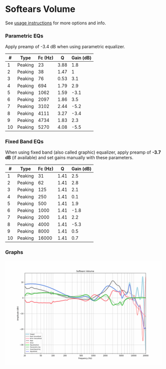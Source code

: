 # Softears Volume
See [usage instructions](https://github.com/jaakkopasanen/AutoEq#usage) for more options and info.

### Parametric EQs
Apply preamp of -3.4 dB when using parametric equalizer.

|   # | Type    |   Fc (Hz) |    Q |   Gain (dB) |
|-----|---------|-----------|------|-------------|
|   1 | Peaking |        23 | 3.88 |         1.8 |
|   2 | Peaking |        38 | 1.47 |         1   |
|   3 | Peaking |        76 | 0.53 |         3.1 |
|   4 | Peaking |       694 | 1.79 |         2.9 |
|   5 | Peaking |      1062 | 1.59 |        -3.1 |
|   6 | Peaking |      2097 | 1.86 |         3.5 |
|   7 | Peaking |      3102 | 2.44 |        -5.2 |
|   8 | Peaking |      4111 | 3.27 |        -3.4 |
|   9 | Peaking |      4734 | 1.83 |         2.3 |
|  10 | Peaking |      5270 | 4.08 |        -5.5 |

### Fixed Band EQs
When using fixed band (also called graphic) equalizer, apply preamp of **-3.7 dB** (if available) and set gains manually with these parameters.

|   # | Type    |   Fc (Hz) |    Q |   Gain (dB) |
|-----|---------|-----------|------|-------------|
|   1 | Peaking |        31 | 1.41 |         2.5 |
|   2 | Peaking |        62 | 1.41 |         2.8 |
|   3 | Peaking |       125 | 1.41 |         2.1 |
|   4 | Peaking |       250 | 1.41 |         0.1 |
|   5 | Peaking |       500 | 1.41 |         1.9 |
|   6 | Peaking |      1000 | 1.41 |        -1.8 |
|   7 | Peaking |      2000 | 1.41 |         2.2 |
|   8 | Peaking |      4000 | 1.41 |        -5.3 |
|   9 | Peaking |      8000 | 1.41 |         0.5 |
|  10 | Peaking |     16000 | 1.41 |         0.7 |

### Graphs
![](./Softears%20Volume.png)
